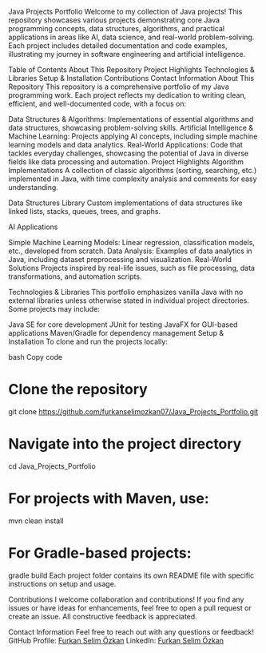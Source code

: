 Java Projects Portfolio
Welcome to my collection of Java projects! This repository showcases various projects demonstrating core Java programming concepts, data structures, algorithms, and practical applications in areas like AI, data science, and real-world problem-solving. Each project includes detailed documentation and code examples, illustrating my journey in software engineering and artificial intelligence.

Table of Contents
About This Repository
Project Highlights
Technologies & Libraries
Setup & Installation
Contributions
Contact Information
About This Repository
This repository is a comprehensive portfolio of my Java programming work. Each project reflects my dedication to writing clean, efficient, and well-documented code, with a focus on:

Data Structures & Algorithms: Implementations of essential algorithms and data structures, showcasing problem-solving skills.
Artificial Intelligence & Machine Learning: Projects applying AI concepts, including simple machine learning models and data analytics.
Real-World Applications: Code that tackles everyday challenges, showcasing the potential of Java in diverse fields like data processing and automation.
Project Highlights
Algorithm Implementations
A collection of classic algorithms (sorting, searching, etc.) implemented in Java, with time complexity analysis and comments for easy understanding.

Data Structures Library
Custom implementations of data structures like linked lists, stacks, queues, trees, and graphs.

AI Applications

Simple Machine Learning Models: Linear regression, classification models, etc., developed from scratch.
Data Analysis: Examples of data analytics in Java, including dataset preprocessing and visualization.
Real-World Solutions
Projects inspired by real-life issues, such as file processing, data transformations, and automation scripts.

Technologies & Libraries
This portfolio emphasizes vanilla Java with no external libraries unless otherwise stated in individual project directories. Some projects may include:

Java SE for core development
JUnit for testing
JavaFX for GUI-based applications
Maven/Gradle for dependency management
Setup & Installation
To clone and run the projects locally:

bash
Copy code
# Clone the repository
git clone https://github.com/furkanselimozkan07/Java_Projects_Portfolio.git

# Navigate into the project directory
cd Java_Projects_Portfolio

# For projects with Maven, use:
mvn clean install

# For Gradle-based projects:
gradle build
Each project folder contains its own README file with specific instructions on setup and usage.

Contributions
I welcome collaboration and contributions! If you find any issues or have ideas for enhancements, feel free to open a pull request or create an issue. All constructive feedback is appreciated.

Contact Information
Feel free to reach out with any questions or feedback!
GitHub Profile: [Furkan Selim Özkan](https://github.com/furkanselimozkan07)
LinkedIn: [Furkan Selim Özkan](https://www.linkedin.com/in/furkanselimozkan07/)
